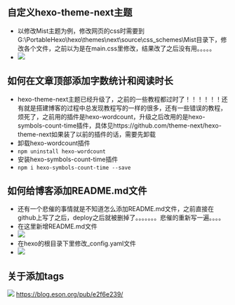 ## 自定义hexo-theme-next主题
- 以修改Mist主题为例，修改网页的css时需要到G:\PortableHexo\hexo\themes\next\source\css\_schemes\Mist目录下，修改各个文件，之前以为是在main.css里修改，结果改了之后没有用。。。。。
- ![](http://ww1.sinaimg.cn/large/d2d96adbly1g56ltx9q7ej20740amaa3.jpg)
  
## 如何在文章顶部添加字数统计和阅读时长
- hexo-theme-next主题已经升级了，之前的一些教程都过时了！！！！！！还有就是搭建博客的过程中总发现教程写的一样的很多，还有一些错误的教程，烦死了，之前用的插件是hexo-wordcount，升级之后改用的是hexo-symbols-count-time插件，具体见https://github.com/theme-next/hexo-theme-next如果装了以前的插件的话，需要先卸载
- 卸载hexo-wordcount插件
- 
   `npm uninstall hexo-wordcount `
- 安装hexo-symbols-count-time插件
- 
  `npm i hexo-symbols-count-time --save`

## 如何给博客添加README.md文件
- 还有一个悲催的事情就是不知道怎么添加README.md文件，之前直接在github上写了之后，deploy之后就被删掉了。。。。。。。悲催的重新写一遍。。。。
- 在这里新增README.md文件
- ![](http://ww1.sinaimg.cn/large/d2d96adbly1g56m62m1krj206e06y749.jpg)
- 在hexo的根目录下里修改_config.yaml文件
- ![](http://ww1.sinaimg.cn/large/d2d96adbly1g56m880cvsj20bg05omx6.jpg)

## 关于添加tags
![](http://ww1.sinaimg.cn/large/d2d96adbly1g57mzdv06mj20na084aad.jpg)
https://blog.eson.org/pub/e2f6e239/